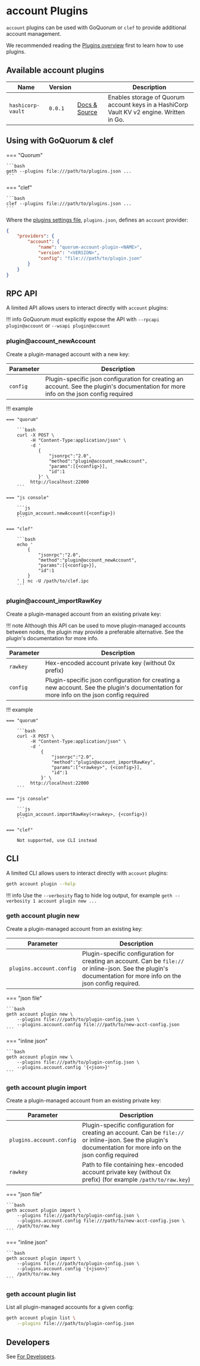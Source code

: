 # account Plugins

`account` plugins can be used with GoQuorum or `clef` to provide additional account management.

We recommended reading the [Plugins overview](../../Concepts/Plugins.md) first to learn how to use plugins.

## Available account plugins

| Name | Version |  | Description |
| --- | --- | --- | --- |
| `hashicorp-vault` | `0.0.1` | [Docs & Source](https://www.github.com/ConsenSys/quorum-account-plugin-hashicorp-vault) | Enables storage of Quorum account keys in a HashiCorp Vault KV v2 engine. Written in Go.

## Using with GoQuorum & clef

=== "Quorum"

    ```bash
    geth --plugins file:///path/to/plugins.json ...
    ```

=== "clef"

    ```bash
    clef --plugins file:///path/to/plugins.json ...
    ```

Where the [plugins settings file](../Configure/Plugins.md), `plugins.json`, defines an `account` provider:

```json
{
    "providers": {
        "account": {
            "name": "quorum-account-plugin-<NAME>",
            "version": "<VERSION>",
            "config": "file:///path/to/plugin.json"
        }
    }
}
```

## RPC API

A limited API allows users to interact directly with `account` plugins:

!!! info
    GoQuorum must explicitly expose the API with `--rpcapi plugin@account` or `--wsapi plugin@account`

### plugin@account_newAccount

Create a plugin-managed account with a new key:

| Parameter | Description |
| --- | --- |
| `config` | Plugin-specific json configuration for creating an account. See the plugin's documentation for more info on the json config required

!!! example

    === "quorum"

        ```bash
        curl -X POST \
             -H "Content-Type:application/json" \
             -d '
                {
                    "jsonrpc":"2.0",
                    "method":"plugin@account_newAccount",
                    "params":[{<config>}],
                    "id":1
                }' \
             http://localhost:22000
        ```

    === "js console"

        ```js
        plugin_account.newAccount({<config>})
        ```

    === "clef"

        ```bash
        echo '
            {
                "jsonrpc":"2.0",
                "method":"plugin@account_newAccount",
                "params":[{<config>}],
                "id":1
            }
        ' | nc -U /path/to/clef.ipc
        ```

### plugin@account_importRawKey

Create a plugin-managed account from an existing private key:

!!! note
    Although this API can be used to move plugin-managed accounts between nodes, the plugin may provide a preferable alternative. See the plugin's documentation for more info.

| Parameter | Description |
| --- | --- |
| `rawkey` | Hex-encoded account private key (without 0x prefix)
| `config` | Plugin-specific json configuration for creating a new account. See the plugin's documentation for more info on the json config required

!!! example

    === "quorum"

        ```bash
        curl -X POST \
             -H "Content-Type:application/json" \
             -d '
                 {
                     "jsonrpc":"2.0",
                     "method":"plugin@account_importRawKey",
                     "params":["<rawkey>", {<config>}],
                     "id":1
                 }' \
             http://localhost:22000
        ```

    === "js console"

        ```js
        plugin_account.importRawKey(<rawkey>, {<config>})
        ```

    === "clef"

        Not supported, use CLI instead

## CLI

A limited CLI allows users to interact directly with `account` plugins:

```bash
geth account plugin --help
```

!!! info
    Use the `--verbosity` flag to hide log output, for example `geth --verbosity 1 account plugin new ...`

### geth account plugin new

Create a plugin-managed account from an existing key:

| Parameter | Description |
| --- | --- |
| `plugins.account.config` | Plugin-specific configuration for creating an account. Can be `file://` or inline-json. See the plugin's documentation for more info on the json config required.

=== "json file"

    ```bash
    geth account plugin new \
        --plugins file:///path/to/plugin-config.json \
        --plugins.account.config file:///path/to/new-acct-config.json
    ```

=== "inline json"

    ```bash
    geth account plugin new \
        --plugins file:///path/to/plugin-config.json \
        --plugins.account.config '{<json>}'
    ```

### geth account plugin import

Create a plugin-managed account from an existing private key:

| Parameter | Description |
| --- | --- |
| `plugins.account.config` | Plugin-specific configuration for creating an account. Can be `file://` or inline-json. See the plugin's documentation for more info on the json config required
| `rawkey` | Path to file containing hex-encoded account private key (without 0x prefix) (for example `/path/to/raw.key`)

=== "json file"

    ```bash
    geth account plugin import \
        --plugins file:///path/to/plugin-config.json \
        --plugins.account.config file:///path/to/new-acct-config.json \
        /path/to/raw.key
    ```

=== "inline json"

    ```bash
    geth account plugin import \
        --plugins file:///path/to/plugin-config.json \
        --plugins.account.config '{<json>}'
        /path/to/raw.key
    ```

### geth account plugin list

List all plugin-managed accounts for a given config:

```bash
geth account plugin list \
    --plugins file:///path/to/plugin-config.json
```

## Developers

See [For Developers](../../Reference/Plugins/account/For-Developers.md).
